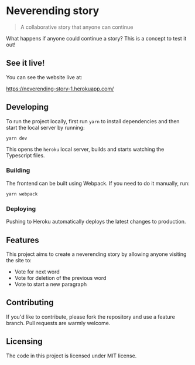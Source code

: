 # Neverending story

> A collaborative story that anyone can continue

What happens if anyone could continue a story? This is a concept to test it out!

## See it live!

You can see the website live at:

https://neverending-story-1.herokuapp.com/

## Developing

To run the project locally, first run `yarn` to install dependencies and then
start the local server by running:

```shell
yarn dev
```

This opens the `heroku` local server, builds and starts watching the Typescript
files.

### Building

The frontend can be built using Webpack. If you need to do it manually, run:

```shell
yarn webpack
```

### Deploying

Pushing to Heroku automatically deploys the latest changes to production.

## Features

This project aims to create a neverending story by allowing anyone visiting the
site to:

- Vote for next word
- Vote for deletion of the previous word
- Vote to start a new paragraph

## Contributing

If you'd like to contribute, please fork the repository and use a feature
branch. Pull requests are warmly welcome.

## Licensing

The code in this project is licensed under MIT license.
